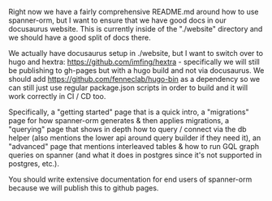 Right now we have a fairly comprehensive README.md around how to use spanner-orm, but I want to ensure that we have good docs in our docusaurus website. This is currently inside of the "./website" directory and we should have a good split of docs there.

We actually have docusaurus setup in ./website, but I want to switch over to hugo and hextra: https://github.com/imfing/hextra - specifically we will still be publishing to gh-pages but with a hugo build and not via docusaurus. We should add https://github.com/fenneclab/hugo-bin as a dependency so we can still just use regular package.json scripts in order to build and it will work correctly in CI / CD too.

Specifically, a "getting started" page that is a quick intro, a "migrations" page for how spanner-orm generates & then applies migrations, a "querying" page that shows in depth how to query / connect via the db helper (also mentions the lower api around query builder if they need it), an "advanced" page that mentions interleaved tables & how to run GQL graph queries on spanner (and what it does in postgres since it's not supported in postgres, etc.).

You should write extensive documentation for end users of spanner-orm because we will publish this to github pages.
